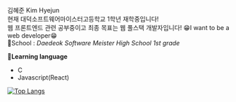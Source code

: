 김혜준 Kim Hyejun  
현재 대덕소프트웨어마이스터고등학교 1학년 재학중입니다!  
웹 프론트엔드 관련 공부중이고 최종 목표는 웹 풀스택 개발자입니다!
😁I want to be a web developer😁  
🏫School : *Daedeok Software Meister High School 1st grade*  

💬**Learning language**  
- C  
- Javascript(React)

[![Top Langs](https://github-readme-stats.vercel.app/api/top-langs/?username=hyejun0608&layout=compact)](https://github.com/anuraghazra/github-readme-stats)
